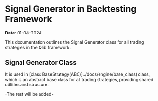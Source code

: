 # Signal Generator in Backtesting Framework

**Date**: 01-04-2024  

This documentation outlines the Signal Generator class for all trading strategies in the Qlib framework.

## Signal Generator Class

It is used in [class BaseStrategy(ABC)]../docs/engine/base_class) class, which is an abstract base class for all trading strategies, providing shared utilities and structure.

-The rest will be added-